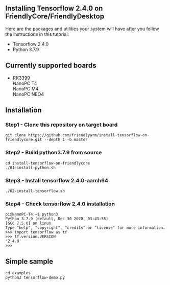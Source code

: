 ## Installing Tensorflow 2.4.0 on FriendlyCore/FriendlyDesktop
Here are the packages and utilities your system will have after you follow the instructions in this tutorial:
* Tensorflow 2.4.0
* Python 3.7.9

## Currently supported boards 
* RK3399  
NanoPC T4  
NanoPC M4  
NanoPC NEO4  
  
## Installation 
### Step1 - Clone this repository on target board
```
git clone https://github.com/friendlyarm/install-tensorflow-on-friendlycore.git --depth 1 -b master
```
### Step2 - Build python3.7.9 from source
```
cd install-tensorflow-on-friendlycore
./01-install-python.sh
```

### Step3 - Install tensorflow 2.4.0-aarch64
```
./02-install-tensorflow.sh
```

### Step4 - Check tensorflow 2.4.0 installation
```
pi@NanoPC-T4:~$ python3
Python 3.7.9 (default, Dec 30 2020, 03:43:55)
[GCC 7.5.0] on linux
Type "help", "copyright", "credits" or "license" for more information.
>>> import tensorflow as tf
>>> tf.version.VERSION
'2.4.0'
>>>
```

## Simple sample
```
cd examples
python3 tensorflow-demo.py
```


